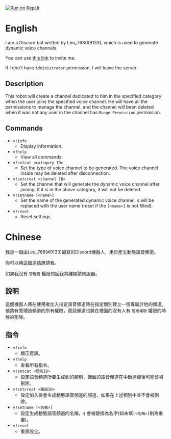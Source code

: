 [![Run on Repl.it](https://repl.it/badge/github/Leo-768/discord-voice-channel-bot)](https://repl.it/github/Leo-768/discord-voice-channel-bot)

# English

I am a Discord bot written by Leo_768(#9133), which is used to generate dynamic voice channels.

You can use [this link](https://discord.com/api/oauth2/authorize?client_id=742023404575522857&permissions=8&response_type=code&redirect_uri=https%3A%2F%2Fgithub.com%2FLeo-768%2Fdiscord-voice-channel-bot&scope=bot) to invite me.

If I don't have `Administrator` permission, I will leave the server.

## Description
This robot will create a channel dedicated to him in the specified category when the user joins the specified voice channel. He will have all the permissions to manage the channel, and the channel will been deleted when it was not any user in the channel  has `Mange Permission` permission.

## Commands

* `v!info`
  * Display information.
* `v!help`
  * View all commands.
* `v!setcat <category ID>`
  * Set the type of voice channel to be generated. The voice channel inside may be deleted after disconnection.
* `v!setcreat <channel ID>`
  * Set the channel that will generate the dynamic voice channel after joining, if it is in the above category, it will not be deleted.
* `v!setname [<name>]`
  * Set the name of the generated dynamic voice channel, `$` will be replaced with the user name (reset if the `[<name>]` is not filled).
* `v!reset`
  * Reset settings.

# Chinese

我是一個由Leo_768(#9133)編寫的Discord機器人，用於產生動態語音頻道。

你可以用[這個連結](https://discord.com/api/oauth2/authorize?client_id=742023404575522857&permissions=8&response_type=code&redirect_uri=https%3A%2F%2Fgithub.com%2FLeo-768%2Fdiscord-voice-channel-bot&scope=bot)邀請我。

如果我沒有 `管理者` 權限的話我將離開該伺服器。

## 說明
這個機器人將在使用者加入指定語音頻道時在指定類別建立一個專屬於他的頻道，他將有管理該頻道的所有權限，而該頻道也將在裡面的沒有人有 `管理權限` 權限的時候被刪除。

## 指令

* `v!info`
  * 顯示資訊。
* `v!help`
  * 查看所有指令。
* `v!setcat <類別ID>`
  * 設定語音頻道所要生成到的類別，裡面的語音頻道在中斷連線後可能會被刪除。
* `v!setcreat <頻道ID>`
  * 設定加入後會生成動態語音頻道的頻道，如果在上述類別中並不會被刪除。
* `v!setname [<名稱>]`
  * 設定生成動態語音頻道的名稱，`$` 會被替換為名字(如未填`[<名稱>]`則為重置)。
* `v!reset`
  * 重置設定。
